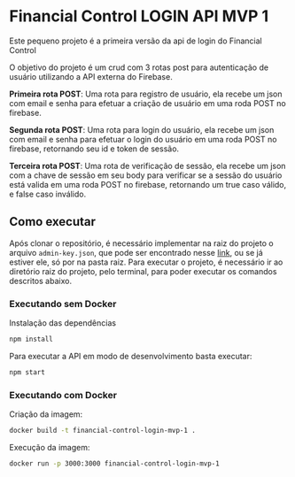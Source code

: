 # Financial Control LOGIN API MVP 1

Este pequeno projeto é a primeira versão da api de login do Financial Control

O objetivo do projeto é um crud com 3 rotas post para autenticação de usuário utilizando a API externa do Firebase.

**Primeira rota POST**: Uma rota para registro de usuário, ela recebe um json com email e senha para efetuar a criação de usuário em uma roda POST no firebase.

**Segunda rota POST**: Uma rota para login do usuário, ela recebe um json com email e senha para efetuar o login do usuário em uma roda POST no firebase, retornando seu id e token de sessão.

**Terceira rota POST**: Uma rota de verificação de sessão, ela recebe um json com a chave de sessão em seu body para verificar se a sessão do usuário está valida em uma roda POST no firebase, retornando um true caso válido, e false caso inválido.

## Como executar

Após clonar o repositório, é necessário implementar na raiz do projeto o arquivo ```admin-key.json```, que pode ser encontrado nesse [link](https://drive.google.com/file/d/1cnyrv9s8vbhirUfNlyor9ZmTu6D2nnWv/view?usp=sharing), ou se já estiver ele, só por na pasta raiz. Para executar o projeto, é necessário ir ao diretório raiz do projeto, pelo terminal, para poder executar os comandos descritos abaixo.

### Executando sem Docker

Instalação das dependências

```bash
npm install
```

Para executar a API em modo de desenvolvimento basta executar:

```bash
npm start
```

### Executando com Docker

Criação da imagem:

```bash
docker build -t financial-control-login-mvp-1 . 
```

Execução da imagem:

```bash
docker run -p 3000:3000 financial-control-login-mvp-1
```